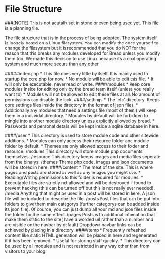 File Structure
==============

###[NOTE] This is not acutally set in stone or even being used yet. This file is a planning file.

The file structure that is in the process of being adopted.
The system itself is loosely based on a Linux filesystem.
You can modify the code yourself to change the filesystem but it is recommended that you do NOT for the reason that this breaks any modules developed for Bread unless you modify them too.
We made this decision to use Linux because its a cool operating system and much more secure than any other.


#####index.php
	* This file does very little by itself. It is mainly used to startup the core.php for now.
	* No module will be able to edit this file.
	* It will only be executable, never read or write.
####/modules 
	* Keep core modules inside for editing only by the bread team itself (unless you really want to)
	* Modules will not be allowed to edit these files at all. No amount of permissions can disable the lock.
####/settings
	* The 'etc' directory. Keeps core settings files inside the directory in the format of json files.
	* Additionally any modules that need a settings file (most of them!) will keep them in a induvidal directory.
	* Modules by default will be forbidden to mingle into another module directory unless explicitly allowed by bread.
	* Passwords and personal details will be kept inside a sqlite database in here.
	
####/user
	* This directory is used to store module code and other sitewide additions.
	* Modules can only access their resource folder and module folder by default.
	* Themes are only allowed access to their folder and resource.
	/modules
		This directory will store module php documents themselves.
	/resource
		This directory keeps images and media files seperate from the binarys.
	/themes
		Theme php code, images and json documents will be stored in here.
####/content
	* The meat of the site. This is where pages and posts are stored as well as any images you might use.
	* Reading/Writing permissions to this folder is required for modules.
	* Executable files are strictly not allowed and will be destroyed if found to prevent hacking (this can be turned off but this is not really ever needed).
	/media
		Anything that might be used in a post will be stored in here. A json file will be included to describe the file.
	/posts
		Post files that can be put into folders to give them main categorys (further categorys can be added inside its json file).
		Of cource, you can just dump all your md and json files inside the folder for the same effect.
	/pages
		Posts with additonal infomation that make them static to the site( have a worded url rather than a number and are visible on the navbar by default)
		Dropdown navbar links can be achieved by placing in a directory.
####/temp
	* Frequently refreshed content like static HTML generation will be placed in here and regenerated if it has been removed.
	* Useful for storing stuff quickly.
	* This directory can be used by all modules and is not restricted in any way other than from visitors to your blog.

